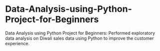 # Data-Analysis-using-Python-Project-for-Beginners
Data Analysis using Python Project for Beginners: Performed exploratory data analysis on Diwali sales data using Python to improve the customer experience.
